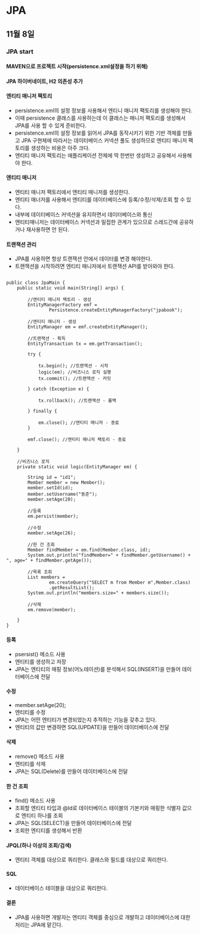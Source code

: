 # JPA

## 11월 8일

### JPA start

#### MAVEN으로 프로젝트 시작(persistence.xml설정을 하기 위해)

#### JPA 하이버네이트, H2 의존성 추가

#### 엔티티 매니저 팩토리
* persistence.xml의 설정 정보를 사용해서 엔티니 매니저 팩토리를 생성해야 한다.
* 이때 persistence 클래스를 사용하는데 이 클래스는 매니저 팩토리를 생성해서 JPA를 사용 할 수 있게 준비한다.
* persistence.xml의 설정 정보를 읽어서 JPA를 동작시키기 위한 기반 객체를 만들고 JPA 구현체에  따라서는 데이터베이스 커넥션 풀도 생성하므로 엔티티 매니저 팩토리를 생성하는 비용은 아주 크다.
* 엔티티 매니저 팩토리는 애플리케이션 전체에 딱 한번만 생성하고 공유해서 사용해야 한다.

#### 엔티티 매니저
* 엔티티 매니저 팩토리에서 엔티티 매니저를 생성한다.
* 엔티티 매너저를 사용해서 엔티티를 데이터베이스에 등록/수정/삭제/조회 할 수 있다.
* 내부에 데이터베이스 커넥션을 유지하면서 데이터베이스와 통신
* 엔티티매니저는 데이터베이스 커넥션과 밀접한 관계가 있으므로 스레드간에 공유하거나 재사용하면 안 된다.

#### 트랜잭션 관리
* JPA를 사용하면 항상 트랜잭션 안에서 데이터를 변경 해야한다.
* 트랜잭션을 시작하려면 엔티티 매니저에서 트랜잭션 API를 받아와야 한다.

<pre><code>
public class JpaMain {
    public static void main(String[] args) {

        //엔티티 매니저 팩토리 - 생성
        EntityManagerFactory emf =
                Persistence.createEntityManagerFactory("jpabook");

        //엔티티 매니저 - 생성
        EntityManager em = emf.createEntityManager();

        //트랜잭션 - 획득
        EntityTransaction tx = em.getTransaction();

        try {

            tx.begin(); //트랜잭션 - 시작
            logic(em); //비즈니스 로직 실행
            tx.commit(); //트랜잭션 - 커밋

        } catch (Exception e) {

            tx.rollback(); //트랜잭션 - 롤백

        } finally {

            em.close(); //엔티티 매니저 - 종료
        }

        emf.close(); //엔티티 매니저 팩토리 - 종료

    }

    //비즈니스 로직
    private static void logic(EntityManager em) {

        String id = "id1";
        Member member = new Member();
        member.setId(id);
        member.setUsername("동준");
        member.setAge(20);

        //등록
        em.persist(member);

        //수정
        member.setAge(26);

        //한 건 조회
        Member findMember = em.find(Member.class, id);
        System.out.println("findMember=" + findMember.getUsername() + ", age=" + findMember.getAge());

        //목록 조회
        List<Member> members =
                em.createQuery("SELECT m from Member m",Member.class)
                .getResultList();
        System.out.println("members.size=" + members.size());

        //삭제
        em.remove(member);

    }
}
</code></pre>

#### 등록
* psersist() 메소드 사용
* 엔티티를 생성하고 저장
* JPA는 엔티티의 매핑 정보(어노테이션)를 분석해서 SQL(INSERT)을 만들어 데이터베이스에 전달 

#### 수정
* member.setAge(20);
* 엔티티를 수정
* JPA는 어떤 엔티티가 변경되었는지 추적하는 기능을 갖추고 있다.
* 엔티티의 값만 변경하면 SQL(UPDATE)을 만들어 데이터베이스에 전달

#### 삭제
* remove() 메소드 사용
* 엔티티를 삭제
* JPA는 SQL(Delete)를 만들어 데이터베이스에 전달

#### 한 건 조회
* find() 메소드 사용
* 조회할 엔티티 타입과 @Id로 데이터베이스 테이블의 기본키와 매핑한 식별자 값으로 엔티티 하나를 조회
* JPA는 SQL(SELECT)을 만들어 데이터베이스에 전달
* 조회한 엔티티를 생성해서 반환

#### JPQL(하나 이상의 조회/검색)
* 엔티티 객체를 대상으로 쿼리한다. 클래스와 필드를 대상으로 쿼리한다.

#### SQL
* 데이터베이스 테이블을 대상으로 쿼리한다.

#### 결론
* JPA를 사용하면 개발자는 엔티티 객체를 중심으로 개발하고 데이터베이스에 대한 처리는 JPA에 맡긴다.
